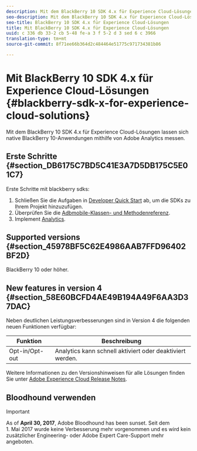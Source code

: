 ```yaml
---
description: Mit dem BlackBerry 10 SDK 4.x für Experience Cloud-Lösungen lassen sich native BlackBerry 10-Anwendungen mithilfe von Adobe Analytics messen.
seo-description: Mit dem BlackBerry 10 SDK 4.x für Experience Cloud-Lösungen lassen sich native BlackBerry 10-Anwendungen mithilfe von Adobe Analytics messen
seo-title: BlackBerry 10 SDK 4.x für Experience Cloud-Lösungen
title: Mit BlackBerry 10 SDK 4.x für Experience Cloud-Lösungen
uuid: c 336 db 33-2 cb 5-48 fe-a 3 f 5-2 d 3 sed 6 c 3966
translation-type: tm+mt
source-git-commit: 8f71ee66b364d2c484464e51775c971734381b86

---
```



# Mit BlackBerry 10 SDK 4.x für Experience Cloud-Lösungen {#blackberry-sdk-x-for-experience-cloud-solutions}

Mit dem BlackBerry 10 SDK 4.x für Experience Cloud-Lösungen lassen sich native BlackBerry 10-Anwendungen mithilfe von Adobe Analytics messen.

## Erste Schritte {#section_DB6175C7BD5C41E3A7D5DB175C5E01C7}

Erste Schritte mit blackberry sdks:

1. Schließen Sie die Aufgaben in [Developer Quick Start](/help/blackberry/dev-qs.md) ab, um die SDKs zu Ihrem Projekt hinzuzufügen.
1. Überprüfen Sie die  [Adbmobile-Klassen- und Methodenreferenz](/help/blackberry/methods.md).
1. Implement [Analytics](/help/blackberry/analytics.md).

## Supported versions {#section_45978BF5C62E4986AAB7FFD96402BF2D}

BlackBerry 10 oder höher.

## New features in version 4 {#section_58E60BCFD4AE49B194A49F6AA3D37DAC}

Neben deutlichen Leistungsverbesserungen sind in Version 4 die folgenden neuen Funktionen verfügbar:

| Funktion | Beschreibung |
|--- |--- |
| Opt-in/Opt-out | Analytics kann schnell aktiviert oder deaktiviert werden. |

Weitere Informationen zu den Versionshinweisen für alle Lösungen finden Sie unter [Adobe Experience Cloud Release Notes](https://marketing.adobe.com/resources/help/en_US/whatsnew/).

## Bloodhound verwenden

>[!IMPORTANT]
>
>As of **April 30, 2017**, Adobe Bloodhound has been sunset. Seit dem 1. Mai 2017 wurde keine Verbesserung mehr vorgenommen und es wird kein zusätzlicher Engineering- oder Adobe Expert Care-Support mehr angeboten.
